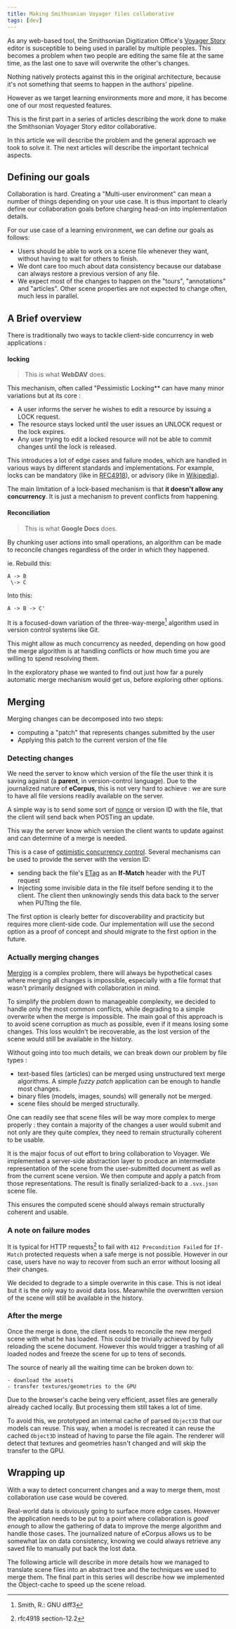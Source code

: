 ```yaml
---
title: Making Smithsonian Voyager files collaborative
tags: [dev]
---
```


As any web-based tool, the Smithsonian Digitization Office's [Voyager Story](https://smithsonian.github.io/) editor is susceptible to being used in parallel by multiple peoples. This becomes a problem when two people are editing the same file at the same time, as the last one to save will overwrite the other's changes.

 Nothing natively protects against this in the original architecture, because it's not something that seems to happen in the authors' pipeline.

However as we target learning environments more and more, it has become one of our most requested features.


This is the first part in a series of articles describing the work done to make the Smithsonian Voyager Story editor collaborative.

In this article we will describe the problem and the general approach we took to solve it. The next articles will describe the important technical aspects.

## Defining our goals

Collaboration is hard. Creating a "Multi-user environment" can mean a number of things depending on your use case. It is thus important to clearly define our collaboration goals before charging head-on into implementation details.

For our use case of a learning environment, we can define our goals as follows:

 - Users should be able to work on a scene file whenever they want, without having to wait for others to finish.
 - We dont care too much about data consistency because our database can always restore a previous version of any file.
 - We expect most of the changes to happen on the "tours", "annotations" and "articles". Other scene properties are not expected to change often, much less in parallel.

## A Brief overview

There is traditionally two ways to tackle client-side concurrency in web applications :

#### locking 

 > This is what **WebDAV** does.

This mechanism, often called "Pessimistic Locking** can have many minor variations but at its core :

 - A user informs the server he wishes to edit a resource by issuing a LOCK request.
 - The resource stays locked until the user issues an UNLOCK request or the lock expires.
 - Any user trying to edit a locked resource will not be able to commit changes until the lock is released.

This introduces a lot of edge cases and failure modes, which are handled in various ways by different standards and implementations. For example, locks can be mandatory (like in [RFC4918](https://datatracker.ietf.org/doc/html/rfc4918#section-7.2)), or advisory (like in [Wikipedia](https://en.wikipedia.org/wiki/Wikipedia:Edit_lock)).

The main limitation of a lock-based mechanism is that **it doesn't allow any concurrency**. It is just a mechanism to prevent conflicts from happening.

#### Reconciliation

 > This is what **Google Docs** does.

By chunking user actions into small operations, an algorithm can be made to reconcile changes regardless of the order in which they happened.

ie. Rebuild this:
```
A -> B
 \-> C
```
Into this:
```
A -> B -> C'
```

It is a focused-down variation of the three-way-merge[^1] algorithm used in version control systems like Git. 

This might allow as much concurrency as needed, depending on how good the merge algorithm is at handling conflicts or how much time you are willing to spend resolving them.

In the exploratory phase we wanted to find out just how far a purely automatic merge mechanism would get us, before exploring other options.


## Merging

Merging changes can be decomposed into two steps:

 - computing a "patch" that represents changes submitted by the user
 - Applying this patch to the current version of the file

### Detecting changes

We need the server to know which version of the file the user think it is saving against (a **parent**, in version-control language). Due to the journalized nature of **eCorpus**, this is not very hard to achieve : we are sure to have all file versions readily available on the server.

A simple way is to send some sort of [nonce](https://en.wikipedia.org/wiki/Cryptographic_nonce) or version ID with the file, that the client will send back when POSTing an update.

This way the server know which version the client wants to update against and can determine of a merge is needed.

This is a case of [optimistic concurrency control](https://en.wikipedia.org/wiki/Optimistic_concurrency_control). Several mechanisms can be used to provide the server with the version ID:

 - sending back the file's [ETag](https://en.wikipedia.org/wiki/HTTP_ETag) as an **If-Match** header with the PUT request
 - Injecting some invisible data in the file itself before sending it to the client. The client then unknowingly sends this data back to the server when PUTting the file.

The first option is clearly better for discoverability and practicity but requires more client-side code. Our implementation will use the second option as a proof of concept and should migrate to the first option in the future.

### Actually merging changes

[Merging](https://en.wikipedia.org/wiki/Merge_(version_control)) is a complex problem, there will always be hypothetical cases where merging all changes is impossible, especially with a file format that wasn't primarily designed with collaboration in mind.

To simplify the problem down to manageable complexity, we decided to handle only the most common conflicts, while degrading to a simple overwrite when the merge is impossible. The main goal of this approach is to avoid scene corruption as much as possible, even if it means losing some changes. This loss wouldn't be irecoverable, as the lost version of the scene would still be available in the history.

Without going into too much details, we can break down our problem by file types :

 - text-based files (articles) can be merged using unstructured text merge algorithms. A simple *fuzzy patch* application can be enough to handle most changes.
 - binary files (models, images, sounds) will generally not be merged.
 - scene files should be merged structurally.

One can readily see that scene files will be way more complex to merge properly : they contain a majority of the changes a user would submit and not only are they quite complex, they need to remain structurally coherent to be usable.

It is the major focus of out effort to bring collaboration to Voyager. We implemented a server-side abstraction layer to produce an intermediate representation of the scene from the user-submitted document as well as from the current scene version. We then compute and apply a patch from those representations. The result is finally serialized-back to a `.svx.json` scene file.

This ensures the computed scene should always remain structurally coherent and usable.

### A note on failure modes

It is typical for HTTP requests[^2] to fail with `412 Precondition Failed` for `If-Match` protected requests when a safe merge is not possible. However in our case, users have no way to recover from such an error without loosing all their changes.

We decided to degrade to a simple overwrite in this case. This is not ideal but it is the only way to avoid data loss. Meanwhile the overwritten version of the scene will still be available in the history.

### After the merge

Once the merge is done, the client needs to reconcile the new merged scene with what he has loaded. This could be trivially achieved by fully reloading the scene document. However this would trigger a trashing of all loaded nodes and freeze the scene for up to tens of seconds.

The source of nearly all the waiting time can be broken down to:
    
    - download the assets
    - transfer textures/geometries to the GPU

Due to the browser's cache being very efficient, asset files are generally already cached locally. But processing them still takes a lot of time.

To avoid this, we prototyped an internal cache of parsed `Object3D` that our models can reuse. This way, when a model is recreated it can reuse the cached `Object3D` instead of having to parse the file again. The renderer will detect that textures and geometries hasn't changed and will skip the transfer to the GPU.

## Wrapping up

With a way to detect concurrent changes and a way to merge them, most collaboration use case would be covered. 

Real-world data is obviously going to surface more edge cases. However the application needs to be put to a point where collaboration is *good enough* to allow the gathering of data to improve the merge algorithm and handle those cases. The journalized nature of eCorpus allows us to be somewhat lax on data consistency, knowing we could always retrieve any saved file to manually put back the lost data.

The following article will describe in more details how we managed to translate scene files into an abstract tree and the techniques we used to merge them. The final part in this series will describe how we implemented the Object-cache to speed up the scene reload.

[^1]: Smith, R.: GNU diff3
[^2]: rfc4918 section-12.2